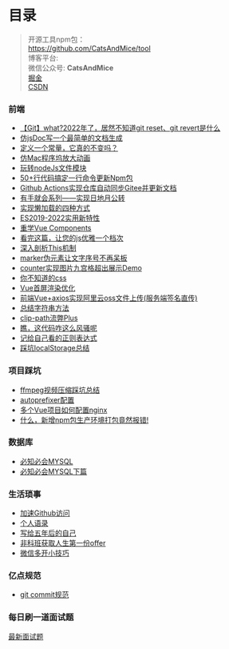 # 目录

> 开源工具npm包：  
> <a href="https://github.com/CatsAndMice/tool">https://github.com/CatsAndMice/tool</a>
> <br>
> 博客平台:
> <br />
> 微信公众号: **CatsAndMice**
> <br />
> <a href="https://juejin.cn/user/3350967174565198/posts">掘金</a>
>  <br />
> <a href="https://blog.csdn.net/qq_45472813?spm=1001.2100.3001.5343">CSDN</a>
>  <br />

### 前端
* <a href="https://github.com/CatsAndMice/Blog/issues/38">【Git】what?2022年了，居然不知道git reset、git revert是什么</a>
* <a href="https://github.com/CatsAndMice/Blog/issues/37">仿jsDoc写一个最简单的文档生成</a>
* <a href="https://github.com/CatsAndMice/Blog/issues/35">定义一个常量，它真的不变吗？</a>
* <a href="https://github.com/CatsAndMice/Blog/issues/36">仿Mac程序坞放大动画</a>
* <a href="https://github.com/CatsAndMice/Blog/issues/34">玩转nodeJs文件模块</a>
* <a href="https://github.com/CatsAndMice/Blog/issues/33">50+行代码搞定一行命令更新Npm包</a>
* <a href="https://github.com/CatsAndMice/Blog/issues/32">Github Actions实现仓库自动同步Gitee并更新文档</a>
* <a href="https://github.com/CatsAndMice/Blog/issues/28">有手就会系列——实现日地月公转</a>
* <a href="https://github.com/CatsAndMice/Blog/blob/main/%E5%89%8D%E7%AB%AF/%E5%AE%9E%E7%8E%B0%E6%87%92%E5%8A%A0%E8%BD%BD%E7%9A%84%E5%9B%9B%E7%A7%8D%E6%96%B9%E5%BC%8F.md">实现懒加载的四种方式</a>
* <a href="https://github.com/lihai-boop/Blog/blob/main/%E5%89%8D%E7%AB%AF/ES2019-2022%E5%AE%9E%E7%94%A8%E6%96%B0%E7%89%B9%E6%80%A7.md">ES2019-2022实用新特性</a>
* <a href="https://github.com/lihai-boop/Blog/blob/main/%E5%89%8D%E7%AB%AF/%E9%87%8D%E5%AD%A6Vue%20Components.md">重学Vue Components</a>
* <a href="https://github.com/lihai-boop/Blog/blob/main/%E5%89%8D%E7%AB%AF/%E7%9C%8B%E5%AE%8C%E8%BF%99%E7%AF%87%EF%BC%8C%E8%AE%A9%E6%82%A8%E7%9A%84js%E4%BC%98%E9%9B%85%E4%B8%80%E4%B8%AA%E6%A1%A3%E6%AC%A1.md">看完这篇，让您的js优雅一个档次</a>
* <a href="https://github.com/lihai-boop/Blog/blob/main/%E5%89%8D%E7%AB%AF/%E6%B7%B1%E5%85%A5%E5%89%96%E6%9E%90This%E6%9C%BA%E5%88%B6.md">深入剖析This机制</a>
* <a href="https://github.com/lihai-boop/Blog/blob/main/%E5%89%8D%E7%AB%AF/marker%E4%BC%AA%E5%85%83%E7%B4%A0%E8%AE%A9%E6%96%87%E5%AD%97%E5%BA%8F%E5%8F%B7%E4%B8%8D%E5%86%8D%E5%91%86%E6%9D%BF.md">marker伪元素让文字序号不再呆板</a>
* <a href="https://github.com/lihai-boop/Blog/blob/main/%E5%89%8D%E7%AB%AF/counter%E5%AE%9E%E7%8E%B0%E5%9B%BE%E7%89%87%E4%B9%9D%E5%AE%AB%E6%A0%BC%E8%B6%85%E5%87%BA%E5%B1%95%E7%A4%BADemo.md">counter实现图片九宫格超出展示Demo</a>
* <a href="https://github.com/lihai-boop/Blog/blob/main/%E5%89%8D%E7%AB%AF/%E4%BD%A0%E4%B8%8D%E7%9F%A5%E9%81%93%E7%9A%84css.md">你不知道的css</a>
* <a href="https://github.com/lihai-boop/Blog/blob/main/%E5%89%8D%E7%AB%AF/Vue%E9%A6%96%E5%B1%8F%E6%B8%B2%E6%9F%93%E4%BC%98%E5%8C%96.md">Vue首屏渲染优化</a>
* <a href="https://github.com/lihai-boop/Blog/blob/main/%E5%89%8D%E7%AB%AF/%E5%89%8D%E7%AB%AFVue%2Baxios%E5%AE%9E%E7%8E%B0%E9%98%BF%E9%87%8C%E4%BA%91oss%E6%96%87%E4%BB%B6%E4%B8%8A%E4%BC%A0(%E6%9C%8D%E5%8A%A1%E7%AB%AF%E7%AD%BE%E5%90%8D%E7%9B%B4%E4%BC%A0).md">前端Vue+axios实现阿里云oss文件上传(服务端签名直传)</a>
* <a href="https://github.com/lihai-boop/Blog/blob/main/%E5%89%8D%E7%AB%AF/%E6%80%BB%E7%BB%93%E5%AD%97%E7%AC%A6%E4%B8%B2%E6%96%B9%E6%B3%95.md">总结字符串方法</a>
* <a href="https://github.com/lihai-boop/Blog/blob/main/%E5%89%8D%E7%AB%AF/clip-path%E6%B5%81%E5%BC%8APlus.md">clip-path流弊Plus</a>
* <a href="https://github.com/lihai-boop/Blog/blob/main/%E5%89%8D%E7%AB%AF/%E7%9E%A7%EF%BC%8C%E8%BF%99%E4%BB%A3%E7%A0%81%E5%92%8B%E8%BF%99%E4%B9%88%E9%A3%8E%E9%AA%9A%E5%91%A2.md">瞧，这代码咋这么风骚呢</a>
* <a href="https://github.com/lihai-boop/Blog/blob/main/%E5%89%8D%E7%AB%AF/%E8%AE%B0%E7%BB%99%E8%87%AA%E5%B7%B1%E7%9C%8B%E7%9A%84%E6%AD%A3%E5%88%99%E8%A1%A8%E8%BE%BE%E5%BC%8F.md">记给自己看的正则表达式</a>
* <a href="https://github.com/lihai-boop/Blog/blob/main/%E5%89%8D%E7%AB%AF/%E8%B8%A9%E5%9D%91localStorage%E6%80%BB%E7%BB%93.md">踩坑localStorage总结</a>



### 项目踩坑  
* <a href="https://github.com/CatsAndMice/Blog/blob/main/%E5%89%8D%E7%AB%AF/ffmpeg%E8%A7%86%E9%A2%91%E5%8E%8B%E7%BC%A9%E8%B8%A9%E5%9D%91%E6%80%BB%E7%BB%93.md">ffmpeg视频压缩踩坑总结</a>
* <a href="https://github.com/CatsAndMice/Blog/blob/main/%E5%89%8D%E7%AB%AF/autoprefixer%E9%85%8D%E7%BD%AE.md">autoprefixer配置</a>
* <a href="https://github.com/lihai-boop/Blog/blob/main/%E5%89%8D%E7%AB%AF/%E5%A4%9A%E4%B8%AAVue%E9%A1%B9%E7%9B%AE%E5%A6%82%E4%BD%95%E9%85%8D%E7%BD%AEnginx.md">多个Vue项目如何配置nginx</a>
* <a href="https://github.com/lihai-boop/Blog/blob/main/%E5%89%8D%E7%AB%AF/%E4%BB%80%E4%B9%88%EF%BC%8C%E6%96%B0%E5%A2%9Enpm%E5%8C%85%E7%94%9F%E4%BA%A7%E7%8E%AF%E5%A2%83%E6%89%93%E5%8C%85%E7%AB%9F%E7%84%B6%E6%8A%A5%E9%94%99!.md">什么，新增npm包生产环境打包竟然报错!</a>


### 数据库
* <a href="https://github.com/lihai-boop/Blog/blob/main/%E6%95%B0%E6%8D%AE%E5%BA%93/%E5%BF%85%E7%9F%A5%E5%BF%85%E4%BC%9AMYSQL.md">必知必会MYSQL</a>
* <a href="https://github.com/lihai-boop/Blog/blob/main/%E6%95%B0%E6%8D%AE%E5%BA%93/%E5%BF%85%E7%9F%A5%E5%BF%85%E4%BC%9AMYSQL%E4%B8%8B%E7%AF%87.md">必知必会MYSQL下篇</a>

### 生活琐事  
* <a href="https://mp.weixin.qq.com/s?__biz=MzU3MzkwMjcyOA==&mid=2247483739&idx=1&sn=ce54f65e8b63694321ae574e6831cc1f&chksm=fd3bdbbcca4c52aa5822b8884e4c47db75c7071cc8514917f5200b99881da851e8da4e8eafc7#rd">加速Github访问</a>
* <a href="https://github.com/lihai-boop/Blog/blob/main/%E7%94%9F%E6%B4%BB%E7%90%90%E4%BA%8B/%E4%B8%AA%E4%BA%BA%E8%AF%AD%E5%BD%95.md">个人语录</a>
* <a href="https://github.com/CatsAndMice/Blog/issues/29">写给五年后的自己</a>
* <a href="https://github.com/lihai-boop/Blog/blob/main/%E7%94%9F%E6%B4%BB%E7%90%90%E4%BA%8B/%E9%9D%9E%E7%A7%91%E7%8F%AD%E8%8E%B7%E5%8F%96%E4%BA%BA%E7%94%9F%E7%AC%AC%E4%B8%80%E4%BB%BDoffer.md">非科班获取人生第一份offer</a>
* <a href="https://github.com/lihai-boop/Blog/blob/main/%E7%94%9F%E6%B4%BB%E7%90%90%E4%BA%8B/%E5%BE%AE%E4%BF%A1%E5%A4%9A%E5%BC%80%E5%B0%8F%E6%8A%80%E5%B7%A7.md">微信多开小技巧</a>

### 亿点规范
* <a href="https://github.com/lihai-boop/Blog/blob/main/%E8%A7%84%E8%8C%83/git%20commit%E8%A7%84%E8%8C%83.md">git commit规范</a>

### 每日刷一道面试题
<a href="https://github.com/lihai-boop/Blog/issues">最新面试题</a>
